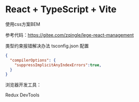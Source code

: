 # React + TypeScript + Vite

使用css方案BEM

参考代码：https://gitee.com/zqingle/lege-react-management

类型约束报错解决办法 tsconfig.json 配置

```json
{
  "compilerOptions": {
    "suppressImplicitAnyIndexErrors":true,
  }
}
```

浏览器开发工具：

Redux DevTools